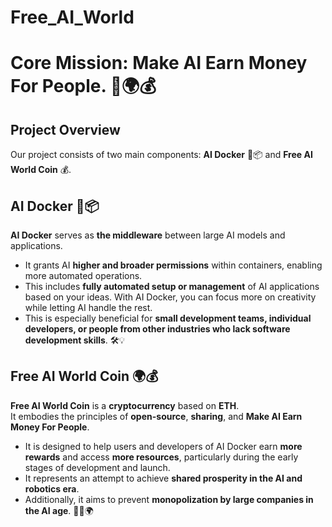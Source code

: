 # Free_AI_World
# Core Mission: **Make AI Earn Money For People.** 🤖🌍💰

## Project Overview

Our project consists of two main components: **AI Docker** 🐬📦 and **Free AI World Coin** 💰.

## AI Docker 🐬📦

**AI Docker** serves as **the middleware** between large AI models and applications. 

- It grants AI **higher and broader permissions** within containers, enabling more automated operations.
- This includes **fully automated setup or management** of AI applications based on your ideas. With AI Docker, you can focus more on creativity while letting AI handle the rest.
- This is especially beneficial for **small development teams, individual developers, or people from other industries who lack software development skills**. 🛠️💡

## Free AI World Coin 🌍💰

**Free AI World Coin** is a **cryptocurrency** based on **ETH**.  
It embodies the principles of **open-source**, **sharing**, and **Make AI Earn Money For People**.

- It is designed to help users and developers of AI Docker earn **more rewards** and access **more resources**, particularly during the early stages of development and launch.
- It represents an attempt to achieve **shared prosperity in the AI and robotics era**.
- Additionally, it aims to prevent **monopolization by large companies in the AI age**.
🤖🤝🌍
